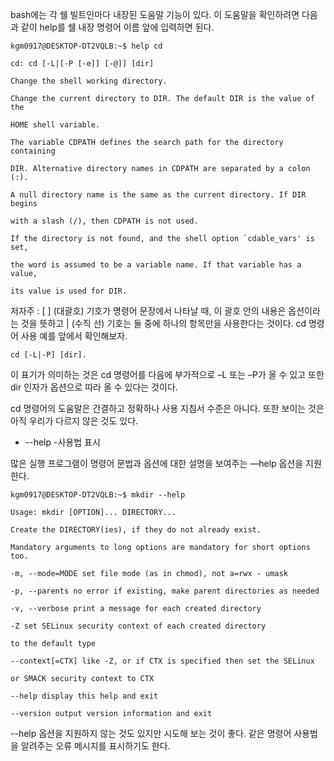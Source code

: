 

bash에는 각 쉘 빌트인마다 내장된 도움말 기능이 있다. 이 도움말을 확인하려면 다음과 같이 help를 쉘 내장 명령어 이름 앞에 입력하면 된다.

``` shell
kgm0917@DESKTOP-DT2VQLB:~$ help cd

cd: cd [-L|[-P [-e]] [-@]] [dir]

Change the shell working directory.

Change the current directory to DIR. The default DIR is the value of the

HOME shell variable.

The variable CDPATH defines the search path for the directory containing

DIR. Alternative directory names in CDPATH are separated by a colon (:).

A null directory name is the same as the current directory. If DIR begins

with a slash (/), then CDPATH is not used.

If the directory is not found, and the shell option `cdable_vars' is set,

the word is assumed to be a variable name. If that variable has a value,

its value is used for DIR.
```


저자주 : [ ] (대괄호) 기호가 명령어 문장에서 나타날 때, 이 괄호 안의 내용은 옵션이라는 것을 뜻하고 | (수직 선) 기호는 둘 중에 하나의 항목만을 사용한다는 것이다. cd 명령어 사용 예를 앞에서 확인해보자.

`cd [-L|-P] [dir].`


이 표기가 의미하는 것은 cd 명령어를 다음에 부가적으로 –L 또는 –P가 올 수 있고 또한 dir 인자가 옵션으로 따라 올 수 있다는 것이다.

cd 명령어의 도움말은 간결하고 정확하나 사용 지침서 수준은 아니다. 또한 보이는 것은 아직 우리가 다르지 않은 것도 있다.



- --help -사용법 표시

많은 실행 프로그램이 명령어 문법과 옵션에 대한 설명을 보여주는 —help 옵션을 지원한다.


``` shell
kgm0917@DESKTOP-DT2VQLB:~$ mkdir --help

Usage: mkdir [OPTION]... DIRECTORY...

Create the DIRECTORY(ies), if they do not already exist.

Mandatory arguments to long options are mandatory for short options too.

-m, --mode=MODE set file mode (as in chmod), not a=rwx - umask

-p, --parents no error if existing, make parent directories as needed

-v, --verbose print a message for each created directory

-Z set SELinux security context of each created directory

to the default type

--context[=CTX] like -Z, or if CTX is specified then set the SELinux

or SMACK security context to CTX

--help display this help and exit

--version output version information and exit
```


--help 옵션을 지원하지 않는 것도 있지만 시도해 보는 것이 좋다. 같은 명령어 사용법을 알려주는 오류 메시지를 표시하기도 한다.


